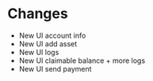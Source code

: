 <!-- TODO: remove once il-react-working is merged into master -->

# Changes

- New UI account info
- New UI add asset
- New UI logs
- New UI claimable balance + more logs
- New UI send payment
